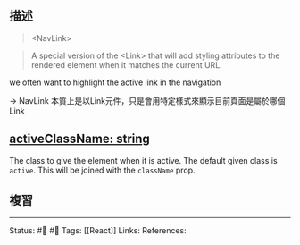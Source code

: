 ## 描述


> \<NavLink\>

> A special version of the \<Link\> that will add styling attributes to the rendered element when it matches the current URL.

we often want to highlight the active link in the navigation

-> NavLink 本質上是以Link元件，只是會用特定樣式來顯示目前頁面是屬於哪個Link

## [activeClassName: string](https://v5.reactrouter.com/web/api/NavLink/activeclassname-string)

The class to give the element when it is active. The default given class is `active`. This will be joined with the `className` prop.

## 複習


---
Status: #🌱 #📝 
Tags:
[[React]]
Links:
References: